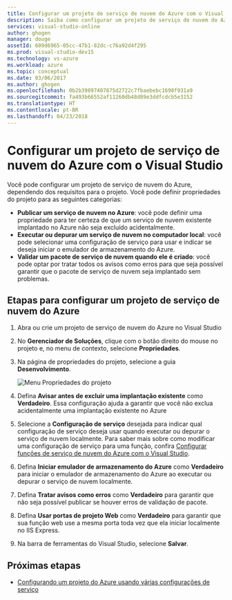 ```yaml
---
title: Configurar um projeto de serviço de nuvem do Azure com o Visual Studio | Microsoft Docs
description: Saiba como configurar um projeto de serviço de nuvem do Azure no Visual Studio, dependendo dos requisitos para o projeto.
services: visual-studio-online
author: ghogen
manager: douge
assetId: 609d6965-05cc-47b1-82dc-c76a92d4f295
ms.prod: visual-studio-dev15
ms.technology: vs-azure
ms.workload: azure
ms.topic: conceptual
ms.date: 03/06/2017
ms.author: ghogen
ms.openlocfilehash: 0b2b39897407875d2722c7fbaebebc1698f931a9
ms.sourcegitcommit: fa493b66552af11260db48d89e3ddfcdcb5e3152
ms.translationtype: HT
ms.contentlocale: pt-BR
ms.lasthandoff: 04/23/2018
---
```

# <a name="configure-an-azure-cloud-service-project-with-visual-studio"></a>Configurar um projeto de serviço de nuvem do Azure com o Visual Studio
Você pode configurar um projeto de serviço de nuvem do Azure, dependendo dos requisitos para o projeto. Você pode definir propriedades do projeto para as seguintes categorias:

- **Publicar um serviço de nuvem no Azure**: você pode definir uma propriedade para ter certeza de que um serviço de nuvem existente implantado no Azure não seja excluído acidentalmente.
- **Executar ou depurar um serviço de nuvem no computador local**: você pode selecionar uma configuração de serviço para usar e indicar se deseja iniciar o emulador de armazenamento do Azure.
- **Validar um pacote de serviço de nuvem quando ele é criado**: você pode optar por tratar todos os avisos como erros para que seja possível garantir que o pacote de serviço de nuvem seja implantado sem problemas. 

## <a name="steps-to-configure-an-azure-cloud-service-project"></a>Etapas para configurar um projeto de serviço de nuvem do Azure
1. Abra ou crie um projeto de serviço de nuvem do Azure no Visual Studio

1. No **Gerenciador de Soluções**, clique com o botão direito do mouse no projeto e, no menu de contexto, selecione **Propriedades**.
   
1. Na página de propriedades do projeto, selecione a guia **Desenvolvimento**.

    ![Menu Propriedades do projeto](./media/vs-azure-tools-configuring-an-azure-project/solution-explorer-project-properties-menu.png)

1. Defina **Avisar antes de excluir uma implantação existente** como **Verdadeiro**. Essa configuração ajuda a garantir que você não exclua acidentalmente uma implantação existente no Azure

1. Selecione a **Configuração de serviço** desejada para indicar qual configuração de serviço deseja usar quando executar ou depurar o serviço de nuvem localmente. Para saber mais sobre como modificar uma configuração de serviço para uma função, confira [Configurar funções de serviço de nuvem do Azure com o Visual Studio](./vs-azure-tools-configure-roles-for-cloud-service.md).

1. Defina **Iniciar emulador de armazenamento do Azure** como **Verdadeiro** para iniciar o emulador de armazenamento do Azure ao executar ou depurar o serviço de nuvem localmente.

1. Defina **Tratar avisos como erros** como **Verdadeiro** para garantir que não seja possível publicar se houver erros de validação de pacote.

1. Defina **Usar portas de projeto Web** como **Verdadeiro** para garantir que sua função web use a mesma porta toda vez que ela iniciar localmente no IIS Express.

1. Na barra de ferramentas do Visual Studio, selecione **Salvar**.

## <a name="next-steps"></a>Próximas etapas
- [Configurando um projeto do Azure usando várias configurações de serviço](vs-azure-tools-multiple-services-project-configurations.md)

